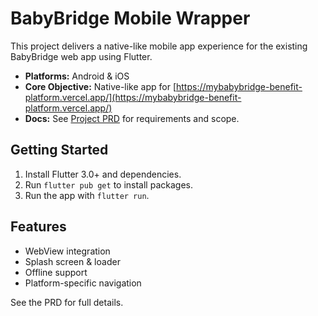 # BabyBridge Mobile Wrapper

This project delivers a native-like mobile app experience for the existing BabyBridge web app using Flutter.

- **Platforms:** Android & iOS
- **Core Objective:** Native-like app for [https://mybabybridge-benefit-platform.vercel.app/](https://mybabybridge-benefit-platform.vercel.app/)
- **Docs:** See [Project PRD](docs/project_PRD.md) for requirements and scope.

## Getting Started

1. Install Flutter 3.0+ and dependencies.
2. Run `flutter pub get` to install packages.
3. Run the app with `flutter run`.

## Features
- WebView integration
- Splash screen & loader
- Offline support
- Platform-specific navigation

See the PRD for full details.
